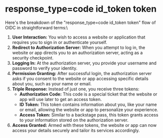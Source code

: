 # response\_type=code id\_token token

Here's the breakdown of the "response\_type=code id\_token token" flow of OIDC in straightforward terms:\


1. **User Interaction:** You wish to access a website or application that requires you to sign in or authenticate yourself.
2. **Redirect to Authorization Server:** When you attempt to log in, the website or app directs you to an authorization server, acting as a security checkpoint.
3. **Logging In:** At the authorization server, you provide your username and password to verify your identity.
4. **Permission Granting:** After successful login, the authorization server asks if you consent to the website or app accessing specific details about you, such as your name or email.
5. **Triple Response:** Instead of just one, you receive three tokens:
   * **Authorization Code:** This code is a special ticket that the website or app will use later to get an access token.
   * **ID Token:** This token contains information about you, like your name or email, allowing the website or app to personalize your experience.
   * **Access Token:** Similar to a backstage pass, this token grants access to your information stored on the authorization server.
6. **Access Granted:** Armed with these tokens, the website or app can now access your details securely and tailor its services accordingly.

<figure><img src="https://miro.medium.com/v2/resize:fit:720/format:webp/1*8RM_7DO3jVZlcLOo2nd9OQ.png" alt=""><figcaption></figcaption></figure>

<figure><img src="https://miro.medium.com/v2/resize:fit:720/format:webp/1*5AFIbZ3Il2kNuFmcAedNhA.png" alt=""><figcaption></figcaption></figure>
